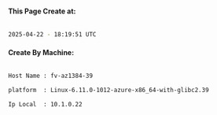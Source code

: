 
   
#### This Page Create at:

```bash

2025-04-22 - 18:19:51 UTC

```

#### Create By Machine:

```bash

Host Name : fv-az1384-39

platform  : Linux-6.11.0-1012-azure-x86_64-with-glibc2.39

Ip Local  : 10.1.0.22

```

